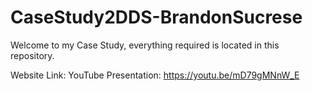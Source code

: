 # CaseStudy2DDS-BrandonSucrese
Welcome to my Case Study, everything required is located in this repository.

Website Link:
YouTube Presentation: https://youtu.be/mD79gMNnW_E
